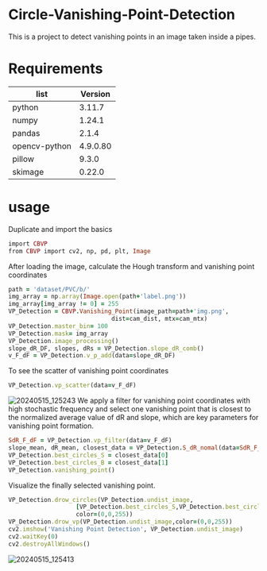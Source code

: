 # Circle-Vanishing-Point-Detection
This is a project to detect vanishing points in an image taken inside a pipes.

# Requirements
| list  | Version |
| ------------- | ------------- |
| python  | 3.11.7  |
| numpy | 1.24.1  |
| pandas | 2.1.4  |
| opencv-python | 4.9.0.80  |
| pillow | 9.3.0  |
| skimage | 0.22.0  |

# usage
Duplicate and import the basics
```ruby
import CBVP
from CBVP import cv2, np, pd, plt, Image
```

After loading the image, calculate the Hough transform and vanishing point coordinates
```ruby
path = 'dataset/PVC/b/'
img_array = np.array(Image.open(path+'label.png'))
img_array[img_array != 0] = 255
VP_Detection = CBVP.Vanishing_Point(image_path=path+'img.png',
                             dist=cam_dist, mtx=cam_mtx)
VP_Detection.master_bin= 100
VP_Detection.mask= img_array
VP_Detection.image_processing()
slope_dR_DF, slopes, dRs = VP_Detection.slope_dR_comb()
v_F_dF = VP_Detection.v_p_add(data=slope_dR_DF)
```

To see the scatter of vanishing point coordinates
```ruby
VP_Detection.vp_scatter(data=v_F_dF)
```
![20240515_125243](https://github.com/GNU-HydrosystemLAB/Circle-Vanishing-Point-Detection/assets/169818638/bf9c4cbc-b18f-43dc-9abd-3253b3b72ca3)
We apply a filter for vanishing point coordinates with high stochastic frequency and select one vanishing point that is closest to the normalized average value of dR and slope, which are key parameters for vanishing point formation.
```ruby
SdR_F_dF = VP_Detection.vp_filter(data=v_F_dF)
slope_mean, dR_mean, closest_data = VP_Detection.S_dR_nomal(data=SdR_F_dF)
VP_Detection.best_circles_S = closest_data[0]
VP_Detection.best_circles_B = closest_data[1]
VP_Detection.vanishing_point()
```

Visualize the finally selected vanishing point.
```ruby
VP_Detection.drow_circles(VP_Detection.undist_image,
                   [VP_Detection.best_circles_S,VP_Detection.best_circles_B],
                   color=(0,0,255))
VP_Detection.drow_vp(VP_Detection.undist_image,color=(0,0,255))
cv2.imshow('Vanishing Point Detection', VP_Detection.undist_image)
cv2.waitKey(0)
cv2.destroyAllWindows()
```
![20240515_125413](https://github.com/GNU-HydrosystemLAB/Circle-Vanishing-Point-Detection/assets/169818638/246f95a0-c6b0-48dc-8878-dd0261eda3b3)

